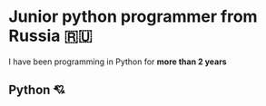 # Junior python programmer from **Russia** :ru:
I have been programming in Python for **more than 2 years**
## **Python 💘**
